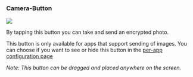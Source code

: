 <a name="button_camera"></a>
### Camera-Button
<div class="buttoncircle"><img src="/buttons/ic_camera_alt_black_24dp.png"></img></div>

By tapping this button you can take and send an encrypted photo.

This button is only available for apps that support sending of images.
You can choose if you want to see or hide this button in the  [per-app configuration page](/setup/per-app-config/)

*Note: This button can be dragged and placed anywhere on the screen.*
